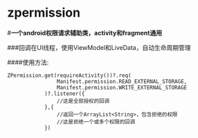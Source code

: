 # zpermission
#**一个android权限请求辅助类，activity和fragment通用**

###回调在UI线程，使用ViewModel和LiveData，自动生命周期管理

####使用方法:
```
ZPermission.get(requireActivity())?.req(
                Manifest.permission.READ_EXTERNAL_STORAGE,
                Manifest.permission.WRITE_EXTERNAL_STORAGE
            )?.listener({
                //这是全部授权的回调
            },{
                //返回一个ArrayList<String>，包含拒绝的权限
                //这是拒绝一个或多个权限的回调
            })

```
